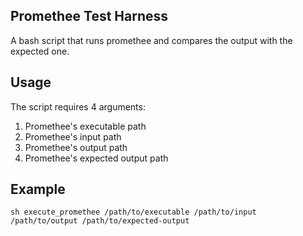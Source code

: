 ## Promethee Test Harness  
A bash script that runs promethee and compares the output with the expected one.

## Usage
The script requires 4 arguments:

 1. Promethee's executable path
 2. Promethee's input path
 3. Promethee's output path
 4. Promethee's expected output path

## Example

    sh execute_promethee /path/to/executable /path/to/input /path/to/output /path/to/expected-output

